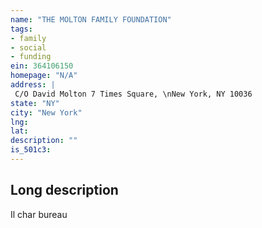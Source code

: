 ```yaml
---
name: "THE MOLTON FAMILY FOUNDATION"
tags:
- family
- social
- funding
ein: 364106150
homepage: "N/A"
address: |
 C/O David Molton 7 Times Square, \nNew York, NY 10036
state: "NY"
city: "New York"
lng: 
lat: 
description: ""
is_501c3: 
---
```


## Long description

Il char bureau
